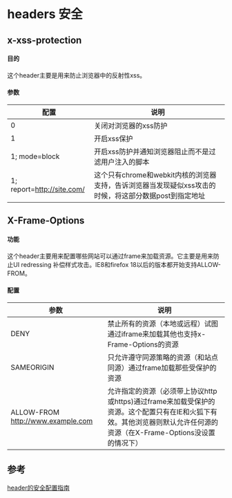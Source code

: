 # headers 安全

## x-xss-protection

#### 目的
这个header主要是用来防止浏览器中的反射性xss。

#### 参数
|配置   |说明                   |
|-------|-----------------------|
|0      |关闭对浏览器的xss防护  |
|1      |开启xss保护            |
|1; mode=block |开启xss防护并通知浏览器阻止而不是过滤用户注入的脚本 |
|1; report=http://site.com/ | 这个只有chrome和webkit内核的浏览器支持，告诉浏览器当发现疑似xss攻击的时候，将这部分数据post到指定地址|


## X-Frame-Options

#### 功能 

这个header主要用来配置哪些网站可以通过frame来加载资源。它主要是用来防止UI redressing 补偿样式攻击。IE8和firefox 18以后的版本都开始支持ALLOW-FROM。

#### 配置

|参数         | 说明                       |
|-------------|----------------------------|
| DENY        | 禁止所有的资源（本地或远程）试图通过iframe来加载其他也支持x-Frame-Options的资源 |
| SAMEORIGIN  | 只允许遵守同源策略的资源（和站点同源）通过frame加载那些受保护的资源             |
| ALLOW-FROM http://www.example.com | 允许指定的资源（必须带上协议http或https)通过frame来加载受保护的资源。这个配置只有在IE和火狐下有效。其他浏览器则默认允许任何源的资源（在X-Frame-Options没设置的情况下）|

## 参考
[header的安全配置指南](http://drops.wooyun.org/tips/1166)
